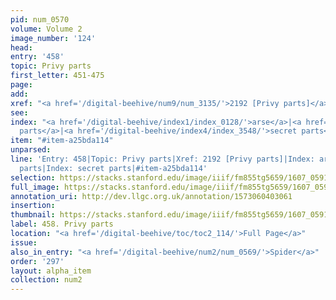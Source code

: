 ```yaml
---
pid: num_0570
volume: Volume 2
image_number: '124'
head:
entry: '458'
topic: Privy parts
first_letter: 451-475
page:
add:
xref: "<a href='/digital-beehive/num9/num_3135/'>2192 [Privy parts]</a>"
see:
index: "<a href='/digital-beehive/index1/index_0128/'>arse</a>|<a href='/digital-beehive/index4/index_3154/'>privy
  parts</a>|<a href='/digital-beehive/index4/index_3548/'>secret parts</a>"
item: "#item-a25bda114"
unparsed:
line: 'Entry: 458|Topic: Privy parts|Xref: 2192 [Privy parts]|Index: arse|Index: privy
  parts|Index: secret parts|#item-a25bda114'
selection: https://stacks.stanford.edu/image/iiif/fm855tg5659/1607_0591/881,1203,2893,429/full/0/default.jpg
full_image: https://stacks.stanford.edu/image/iiif/fm855tg5659/1607_0591/full/full/0/default.jpg
annotation_uri: http://dev.llgc.org.uk/annotation/1573060403061
insertion:
thumbnail: https://stacks.stanford.edu/image/iiif/fm855tg5659/1607_0591/881,1203,600,180/250,/0/default.jpg
label: 458. Privy parts
location: "<a href='/digital-beehive/toc/toc2_114/'>Full Page</a>"
issue:
also_in_entry: "<a href='/digital-beehive/num2/num_0569/'>Spider</a>"
order: '297'
layout: alpha_item
collection: num2
---
```

